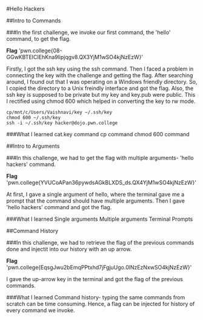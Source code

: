 #Hello Hackers

##Intro to Commands

###In the first challenge, we invoke our first command, the 'hello' command, to get the flag.

**Flag** 'pwn.college{08-GGwKBTEICIEhKna9lipjqgv8.QX3YjM1wSO4kjNzEzW}'

Firstly, I got the ssh key using the ssh command. Then I faced a problem in connecting the key with the challenge and getting the flag. After searching around, I found out that I was operating on a Windows friendly directory. So, I copied the directory to a Unix freindly interface and got the flag. 
Also, the ssh key is supposed to be private but my key and key.pub were public. This I rectified using chmod 600 which helped in converting the key to rw mode.

```
cp/mnt/c/Users/Vaishnavi/key ~/.ssh/key
chmod 600 ~/.ssh/key
ssh -i ~/.ssh/key hacker@dojo.pwn.college
```

###What I learned
cat.key command
cp command
chmod 600 command


##Intro to Arguments

###In this challenge, we had to get the flag with multiple arguments- 'hello hackers' command.

**Flag** 'pwn.college{YVUCoAPan36pywdsAGkBLXDS_ds.QX4YjM1wSO4kjNzEzW}'

At first, I gave a single argument of hello, where the terminal gave me a prompt that the command should have multiple arguments. Then I gave 'hello hackers' command and got the flag.

###What I learned
Single arguments
Multiple arguments
Terminal Prompts


##Command History

###In this challenge, we had to retrieve the flag of the previous commands done and injectit into our history with an up arrow.

**Flag** 'pwn.college{EqsgJwu2bEmqPPtxhd7jFgjuUgo.0lNzEzNxwSO4kjNzEzW}'

I gave the up-arrow key in the terminal and got the flag of the previous commands.

###What I learned
Command history- typing the same commands from scratch can be time consuming. Hence, a flag can be injected for history of every command we invoke.

